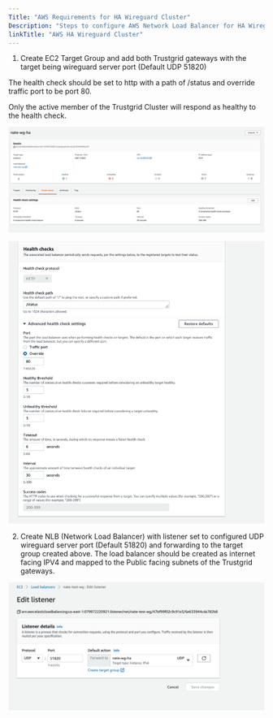 ```yaml
---
Title: "AWS Requirements for HA Wireguard Cluster"
Description: "Steps to configure AWS Network Load Balancer for HA Wireguard Cluster"
linkTitle: "AWS HA Wireguard Cluster"
---
```


1. Create EC2 Target Group and add both Trustgrid gateways with the target being wireguard server port (Default UDP 51820) 

The health check should be set to http with a path of /status and override traffic port to be port 80. 

Only the active member of the Trustgrid Cluster will respond as healthy to the health check.   

![img](wg-ha.png)

![img](health-checks.png)

2. Create NLB (Network Load Balancer) with listener set to configured UDP wireguard server port (Default 51820) and forwarding to the target group created above. The load balancer should be created as internet facing IPV4 and mapped to the Public facing subnets of the Trustgrid gateways.

![img](edit-listener.png)
